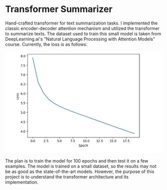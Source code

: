 # Transformer Summarizer
Hand-crafted transformer for text summarization tasks.
I implemented the classic encoder-decoder attention mechanism and utilized the transformer to summarize texts. The dataset used to train this small model is taken from DeepLearning.ai's "Natural Language Processing with Attention Models" course. Currently, the loss is as follows:

![Loss](loss.jpg)

The plan is to train the model for 100 epochs and then test it on a few examples. The model is trained on a small dataset, so the results may not be as good as the state-of-the-art models. However, the purpose of this project is to understand the transformer architecture and its implementation.
